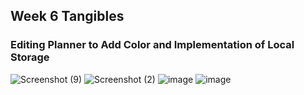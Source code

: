 ## Week 6 Tangibles 
### Editing Planner to Add Color and Implementation of Local Storage 

![Screenshot (9)](https://user-images.githubusercontent.com/89223577/166561871-d6a91f19-ce88-4ce7-bf13-cf2ce8414928.png)
![Screenshot (2)](https://user-images.githubusercontent.com/89223577/166562322-22663fae-b5e5-4136-99c0-5a28a998d905.png)
![image](https://user-images.githubusercontent.com/89223577/166562408-6f11bb8b-738e-4e5a-ade7-a342268a907b.png)
![image](https://user-images.githubusercontent.com/89223577/166563428-765e8cbf-a35b-4fb9-8c01-74f2807a55db.png)
